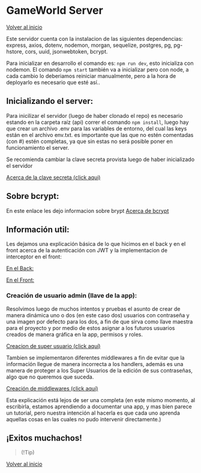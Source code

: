 # GameWorld Server
[Volver al inicio](../README.md)

Este servidor cuenta con la instalacion de las siguientes dependencias:  express, axios, dotenv, nodemon, morgan, sequelize, postgres, pg, pg-hstore, cors, uuid, jsonwebtoken, bcrypt.

Para inicializar en desarrollo el comando es: ```npm run dev```, esto inicializa con nodemon.
El comando ```npm start``` también va a inicializar pero con node, a cada cambio lo deberiamos reiniciar manualmente, pero a la hora de deployarlo es necesario que esté así..
 
## Inicializando el server:
Para inicilizar el servidor (luego de haber clonado el repo) es necesario estando en la carpeta raíz (api) correr el comando `npm install`, luego hay que crear un archivo .env para las variables de entorno, del cual las keys están en el archivo env.txt. es importante que las que no estén comentadas (con #) estén completas, ya que sin estas no será posible poner en funcionamiento el server.

Se recomienda cambiar la clave secreta provista luego de haber inicializado el servidor 

[Acerca de la clave secreta (click aqui)](../api/Data/infoToken.md#comenzemos-con-la-cadena-secreta)

## Sobre bcrypt:
En este enlace les dejo informacion sobre brypt
[Acerca de bcrypt](./Data/infoBcrypt.md)
## Información util:

Les dejamos una explicación básica de lo que hicimos en el back y en el front acerca de la autenticación con JWT y la implementacion de interceptor en el front:

[En el Back: ](./Data/infoToken.md)

[En el Front: ](./Data/infoTokenFront.md)
<br>

### Creación de usuario admin (llave de la app):

Resolvimos luego de muchos intentos y pruebas el asunto de crear de manera dinámica uno o dos (en este caso dos) usuarios con contraseña y una imagen por defecto para los dos, a fin de que sirva como llave maestra para el proyecto y por medio de estos asignar a los futuros usuarios creados de manera gráfica en la app, permisos y roles.

[Creacion de super usuario (click aquí)](./Data/infoCreateSU.md)

Tambien se implementaron diferentes middlewares a fin de evitar que la información llegue de manera incorrecta a los handlers, además es una manera de proteger a los Super Usuarios de la edición de sus contraseñas, algo que no queremos que suceda. 

[Creación de middlewares (click aquí)](./Data/infoMiddle.md)

Esta explicación está lejos de ser una completa (en este mismo momento, al escribirla, estamos aprendiendo a documentar una app, y mas bien parece un tutorial, pero nuestra intención al hacerla es que cada uno aprenda aquellas cosas en las cuales no pudo intervenir directamente.)

## ¡Exitos muchachos!

> (!Tip)

[Volver al inicio](../README.md)

